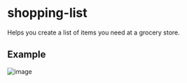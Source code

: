 # shopping-list
Helps you create a list of items you need at a grocery store.

## Example
![image](https://github.com/Aeziren/shopping-list/assets/123553708/b4f5d0e4-87b9-4b56-9de6-b6a34b92e55c)

